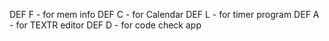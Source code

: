 DEF F - for mem info
DEF C - for Calendar
DEF L - for timer program
DEF A - for TEXTR editor
DEF D - for code check app
